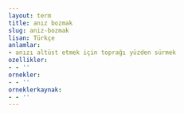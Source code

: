 ```yaml
---
layout: term
title: anız bozmak
slug: aniz-bozmak
lisan: Türkçe
anlamlar:
- anızı altüst etmek için toprağı yüzden sürmek
ozellikler:
- - ''
ornekler:
- - ''
orneklerkaynak:
- - ''
---
```

